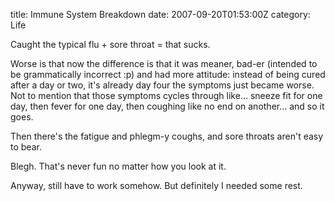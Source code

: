 title: Immune System Breakdown
date: 2007-09-20T01:53:00Z
category: Life

Caught the typical flu + sore throat = that sucks.

Worse is that now the difference is that it was meaner, bad-er (intended to be grammatically incorrect :p) and had more attitude: instead of being cured after a day or two, it's already day four the symptoms just became worse. Not to mention that those symptoms cycles through like… sneeze fit for one day, then fever for one day, then coughing like no end on another… and so it goes.

Then there's the fatigue and phlegm-y coughs, and sore throats aren't easy to bear.

Blegh. That's never fun no matter how you look at it.

Anyway, still have to work somehow. But definitely I needed some rest.
